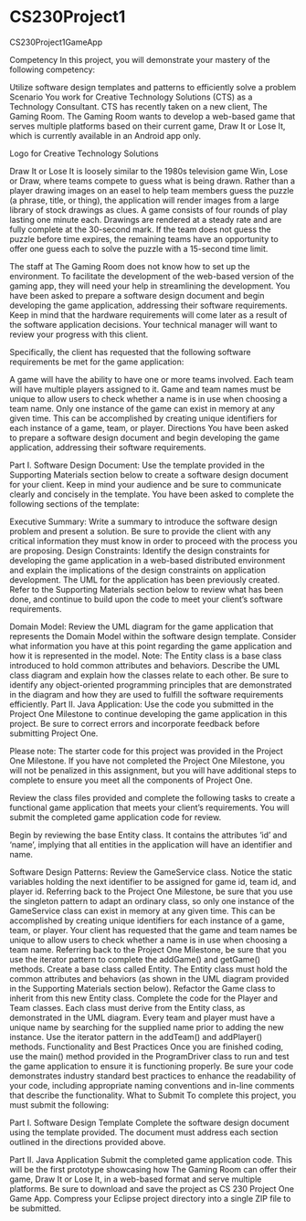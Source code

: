 # CS230Project1
CS230Project1GameApp

Competency
In this project, you will demonstrate your mastery of the following competency:

Utilize software design templates and patterns to efficiently solve a problem
Scenario
You work for Creative Technology Solutions (CTS) as a Technology Consultant. CTS has recently taken on a new client, The Gaming Room. The Gaming Room wants to develop a web-based game that serves multiple platforms based on their current game, Draw It or Lose It, which is currently available in an Android app only.

Logo for Creative Technology Solutions

Draw It or Lose It is loosely similar to the 1980s television game Win, Lose or Draw, where teams compete to guess what is being drawn. Rather than a player drawing images on an easel to help team members guess the puzzle (a phrase, title, or thing), the application will render images from a large library of stock drawings as clues. A game consists of four rounds of play lasting one minute each. Drawings are rendered at a steady rate and are fully complete at the 30-second mark. If the team does not guess the puzzle before time expires, the remaining teams have an opportunity to offer one guess each to solve the puzzle with a 15-second time limit.

The staff at The Gaming Room does not know how to set up the environment. To facilitate the development of the web-based version of the gaming app, they will need your help in streamlining the development. You have been asked to prepare a software design document and begin developing the game application, addressing their software requirements. Keep in mind that the hardware requirements will come later as a result of the software application decisions. Your technical manager will want to review your progress with this client.

Specifically, the client has requested that the following software requirements be met for the game application:

A game will have the ability to have one or more teams involved.
Each team will have multiple players assigned to it.
Game and team names must be unique to allow users to check whether a name is in use when choosing a team name.
Only one instance of the game can exist in memory at any given time. This can be accomplished by creating unique identifiers for each instance of a game, team, or player.
Directions
You have been asked to prepare a software design document and begin developing the game application, addressing their software requirements.

Part I. Software Design Document: Use the template provided in the Supporting Materials section below to create a software design document for your client. Keep in mind your audience and be sure to communicate clearly and concisely in the template. You have been asked to complete the following sections of the template:

Executive Summary: Write a summary to introduce the software design problem and present a solution. Be sure to provide the client with any critical information they must know in order to proceed with the process you are proposing.
Design Constraints: Identify the design constraints for developing the game application in a web-based distributed environment and explain the implications of the design constraints on application development.
The UML for the application has been previously created. Refer to the Supporting Materials section below to review what has been done, and continue to build upon the code to meet your client’s software requirements.

Domain Model: Review the UML diagram for the game application that represents the Domain Model within the software design template. Consider what information you have at this point regarding the game application and how it is represented in the model. Note: The Entity class is a base class introduced to hold common attributes and behaviors. Describe the UML class diagram and explain how the classes relate to each other. Be sure to identify any object-oriented programming principles that are demonstrated in the diagram and how they are used to fulfill the software requirements efficiently.
Part II. Java Application: Use the code you submitted in the Project One Milestone to continue developing the game application in this project. Be sure to correct errors and incorporate feedback before submitting Project One.

Please note: The starter code for this project was provided in the Project One Milestone. If you have not completed the Project One Milestone, you will not be penalized in this assignment, but you will have additional steps to complete to ensure you meet all the components of Project One.

Review the class files provided and complete the following tasks to create a functional game application that meets your client’s requirements. You will submit the completed game application code for review.

Begin by reviewing the base Entity class. It contains the attributes ‘id’ and ‘name’, implying that all entities in the application will have an identifier and name.

Software Design Patterns: Review the GameService class. Notice the static variables holding the next identifier to be assigned for game id, team id, and player id.
Referring back to the Project One Milestone, be sure that you use the singleton pattern to adapt an ordinary class, so only one instance of the GameService class can exist in memory at any given time. This can be accomplished by creating unique identifiers for each instance of a game, team, or player.
Your client has requested that the game and team names be unique to allow users to check whether a name is in use when choosing a team name. Referring back to the Project One Milestone, be sure that you use the iterator pattern to complete the addGame() and getGame() methods.
Create a base class called Entity. The Entity class must hold the common attributes and behaviors (as shown in the UML diagram provided in the Supporting Materials section below).
Refactor the Game class to inherit from this new Entity class.
Complete the code for the Player and Team classes. Each class must derive from the Entity class, as demonstrated in the UML diagram.
Every team and player must have a unique name by searching for the supplied name prior to adding the new instance. Use the iterator pattern in the addTeam() and addPlayer() methods.
Functionality and Best Practices
Once you are finished coding, use the main() method provided in the ProgramDriver class to run and test the game application to ensure it is functioning properly.
Be sure your code demonstrates industry standard best practices to enhance the readability of your code, including appropriate naming conventions and in-line comments that describe the functionality.
What to Submit
To complete this project, you must submit the following:

Part I. Software Design Template
Complete the software design document using the template provided. The document must address each section outlined in the directions provided above.

Part II. Java Application
Submit the completed game application code. This will be the first prototype showcasing how The Gaming Room can offer their game, Draw It or Lose It, in a web-based format and serve multiple platforms. Be sure to download and save the project as CS 230 Project One Game App. Compress your Eclipse project directory into a single ZIP file to be submitted.

